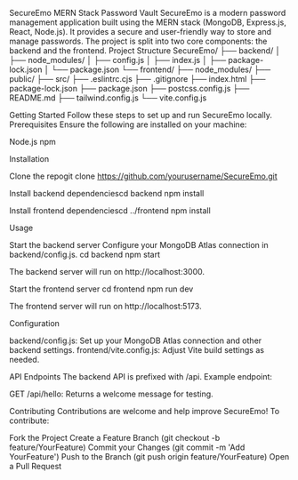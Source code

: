 SecureEmo
MERN Stack Password Vault
SecureEmo is a modern password management application built using the MERN stack (MongoDB, Express.js, React, Node.js). It provides a secure and user-friendly way to store and manage passwords. The project is split into two core components: the backend and the frontend.
Project Structure
SecureEmo/
├── backend/
│ ├── node_modules/
│ ├── config.js
│ ├── index.js
│ ├── package-lock.json
│ └── package.json
└── frontend/
    ├── node_modules/
    ├── public/
    ├── src/
    ├── .eslintrc.cjs
    ├── .gitignore
    ├── index.html
    ├── package-lock.json
    ├── package.json
    ├── postcss.config.js
    ├── README.md
    ├── tailwind.config.js
    └── vite.config.js

Getting Started
Follow these steps to set up and run SecureEmo locally.
Prerequisites
Ensure the following are installed on your machine:

Node.js
npm

Installation

Clone the repogit clone https://github.com/yourusername/SecureEmo.git


Install backend dependenciescd backend
npm install


Install frontend dependenciescd ../frontend
npm install



Usage

Start the backend server Configure your MongoDB Atlas connection in backend/config.js.
cd backend
npm start

 The backend server will run on http://localhost:3000.

Start the frontend server
cd frontend
npm run dev

 The frontend server will run on http://localhost:5173.


Configuration

backend/config.js: Set up your MongoDB Atlas connection and other backend settings.
frontend/vite.config.js: Adjust Vite build settings as needed.

API Endpoints
The backend API is prefixed with /api. Example endpoint:

GET /api/hello: Returns a welcome message for testing.

Contributing
Contributions are welcome and help improve SecureEmo! To contribute:

Fork the Project
Create a Feature Branch (git checkout -b feature/YourFeature)
Commit your Changes (git commit -m 'Add YourFeature')
Push to the Branch (git push origin feature/YourFeature)
Open a Pull Request
